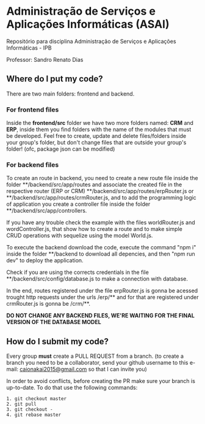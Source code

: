 # Administração de Serviços e Aplicações Informáticas (ASAI)
Repositório para disciplina Administração de Serviços e Aplicações Informáticas - IPB

Professor: Sandro Renato Dias

## Where do I put my code?
There are two main folders: frontend and backend.

### For frontend files
Inside the **frontend/src** folder we have two more folders named: **CRM** and **ERP**, inside them you find folders with the name of the modules that must be developed. Feel free to create, update and delete files/folders inside your group's folder, but don't change files that are outside your group's folder! (ofc, package json can be modified)

### For backend files
To create an route in backend, you need to create a new route file inside the folder **/backend/src/app/routes and associate the created file in the respective router (ERP or CRM) **/backend/src/app/routes/erpRouter.js or **/backend/src/app/routes/crmRouter.js, and to add the programming logic of application you create a controller file inside the folder **/backend/src/app/controllers.

If you have any trouble check the example with the files worldRouter.js and wordController.js, that show how to create a route and to make simple CRUD operations with sequelize using the model World.js.

To execute the backend download the code, execute the command "npm i" inside the folder **/backend to download all depencies, and then "npm run dev" to deploy the application.

Check if you are using the corrects credentials in the file **/backend/src/config/database.js to make a connection with database.

In the end, routes registered under the file erpRouter.js is gonna be acessed trought http requests under the urls /erp/** and for that are registered under crmRouter.js is gonna be /crm/**.

**DO NOT CHANGE ANY BACKEND FILES, WE'RE WAITING FOR THE FINAL VERSION OF THE DATABASE MODEL**


## How do I submit my code?
Every group **must** create a PULL REQUEST from a branch. (to create a branch you need to be a collaborator, send your github username to this e-mail: caionakai2015@gmail.com so that I can invite you)

In order to avoid conflicts, before creating the PR make sure your branch is up-to-date. To do that use the following commands:
```
1. git checkout master
2. git pull
3. git checkout -
4. git rebase master
```
